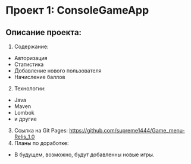# Проект 1: ConsoleGameApp

## Описание проекта:
1. Содержание:
  * Авторизация
  * Статистика
  * Добавление нового пользователя
  * Начисление баллов
2. Технологии:
  * Java
  * Maven
  * Lombok
  * и другие
3. Ссылка на Git Pages:
   https://github.com/supreme1444/Game_menu-Relis_1.0
4. Планы по доработке:
  * В будущем, возможно, будут добавленны новые игры.
